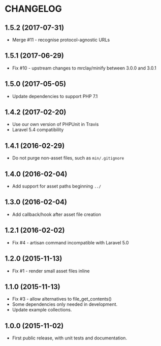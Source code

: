 CHANGELOG
=========

## 1.5.2 (2017-07-31)
 - Merge #11 - recognise protocol-agnostic URLs

## 1.5.1 (2017-06-29)
 - Fix #10 - upstream changes to mrclay/minify between 3.0.0 and 3.0.1

## 1.5.0 (2017-05-05)
 - Update dependencies to support PHP 7.1

## 1.4.2 (2017-02-20)
 - Use our own version of PHPUnit in Travis
 - Laravel 5.4 compatibility

## 1.4.1 (2016-02-29)
 - Do not purge non-asset files, such as `min/.gitignore`

## 1.4.0 (2016-02-04)
 - Add support for asset paths beginning `../`

## 1.3.0 (2016-02-04)
 - Add callback/hook after asset file creation

## 1.2.1 (2016-02-02)
 - Fix #4 - artisan command incompatible with Laravel 5.0

## 1.2.0 (2015-11-13)
 - Fix #1 - render small asset files inline

## 1.1.0 (2015-11-13)
 - Fix #3 - allow alternatives to file_get_contents()
 - Some dependencies only needed in development.
 - Update example collections.

## 1.0.0 (2015-11-02)
 - First public release, with unit tests and documentation.
